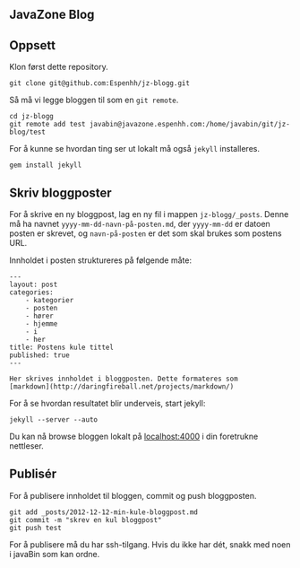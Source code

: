 JavaZone Blog
-------------

## Oppsett

Klon først dette repository.

    git clone git@github.com:Espenhh/jz-blogg.git

Så må vi legge bloggen til som en `git remote`.

    cd jz-blogg
    git remote add test javabin@javazone.espenhh.com:/home/javabin/git/jz-blog/test
	
For å kunne se hvordan ting ser ut lokalt må også `jekyll` installeres.

    gem install jekyll

## Skriv bloggposter

For å skrive en ny bloggpost, lag en ny fil i mappen `jz-blogg/_posts`.
Denne må ha navnet `yyyy-mm-dd-navn-på-posten.md`, der `yyyy-mm-dd` er datoen posten er skrevet, og `navn-på-posten` er det som skal brukes som postens URL.

Innholdet i posten struktureres på følgende måte:

    ---
    layout: post
    categories: 
        - kategorier
        - posten
        - hører
        - hjemme
        - i
        - her
    title: Postens kule tittel
    published: true
    ---

    Her skrives innholdet i bloggposten. Dette formateres som 
    [markdown](http://daringfireball.net/projects/markdown/)

For å se hvordan resultatet blir underveis, start jekyll:

	jekyll --server --auto

Du kan nå browse bloggen lokalt på [localhost:4000](http://localhost:4000) i din foretrukne nettleser.

## Publisér

For å publisere innholdet til bloggen, commit og push bloggposten.

    git add _posts/2012-12-12-min-kule-bloggpost.md
    git commit -m "skrev en kul bloggpost"
	git push test

For å publisere må du har ssh-tilgang. Hvis du ikke har dét, snakk med noen i javaBin som kan ordne.